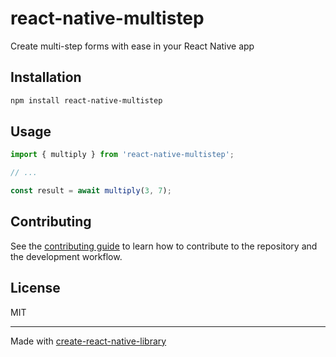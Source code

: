 # react-native-multistep

Create multi-step forms with ease in your React Native app

## Installation

```sh
npm install react-native-multistep
```

## Usage

```js
import { multiply } from 'react-native-multistep';

// ...

const result = await multiply(3, 7);
```

## Contributing

See the [contributing guide](CONTRIBUTING.md) to learn how to contribute to the repository and the development workflow.

## License

MIT

---

Made with [create-react-native-library](https://github.com/callstack/react-native-builder-bob)
